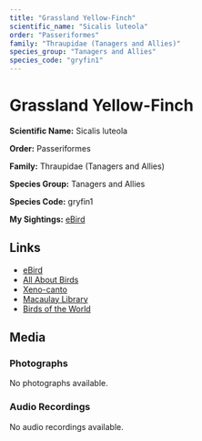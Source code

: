 ```yaml
---
title: "Grassland Yellow-Finch"
scientific_name: "Sicalis luteola"
order: "Passeriformes"
family: "Thraupidae (Tanagers and Allies)"
species_group: "Tanagers and Allies"
species_code: "gryfin1"
---
```


# Grassland Yellow-Finch

**Scientific Name:** Sicalis luteola

**Order:** Passeriformes

**Family:** Thraupidae (Tanagers and Allies)

**Species Group:** Tanagers and Allies

**Species Code:** gryfin1

**My Sightings:** [eBird](https://ebird.org/lifelist?r=world&time=life&spp=gryfin1)

## Links
* [eBird](https://ebird.org/species/gryfin1) 
* [All About Birds](https://www.allaboutbirds.org/guide/gryfin1) 
* [Xeno-canto](https://www.xeno-canto.org/species/sicalis-luteola) 
* [Macaulay Library](https://search.macaulaylibrary.org/catalog?taxonCode=gryfin1&sort=rating_rank_desc)
* [Birds of the World](https://birdsoftheworld.org/bow/species/gryfin1)

## Media
### Photographs
No photographs available.

### Audio Recordings
No audio recordings available.
